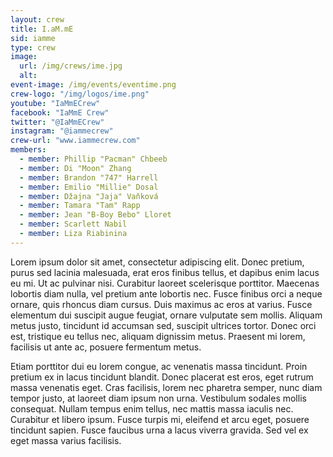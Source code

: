 ```yaml
---
layout: crew
title: I.aM.mE
sid: iamme
type: crew
image: 
  url: /img/crews/ime.jpg
  alt: 
event-image: /img/events/eventime.png
crew-logo: "/img/logos/ime.png"
youtube: "IaMmECrew"
facebook: "IaMmE Crew"
twitter: "@IaMmECrew"
instagram: "@iammecrew"
crew-url: "www.iammecrew.com"
members:
  - member: Phillip "Pacman" Chbeeb
  - member: Di "Moon" Zhang
  - member: Brandon "747" Harrell
  - member: Emilio "Millie" Dosal
  - member: Džajna "Jaja" Vaňková
  - member: Tamara "Tam" Rapp 
  - member: Jean "B-Boy Bebo" Lloret 
  - member: Scarlett Nabil
  - member: Liza Riabinina
---
```


Lorem ipsum dolor sit amet, consectetur adipiscing elit. Donec pretium, purus sed lacinia malesuada, erat eros finibus tellus, et dapibus enim lacus eu mi. Ut ac pulvinar nisi. Curabitur laoreet scelerisque porttitor. Maecenas lobortis diam nulla, vel pretium ante lobortis nec. Fusce finibus orci a neque ornare, quis rhoncus diam cursus. Duis maximus ac eros at varius. Fusce elementum dui suscipit augue feugiat, ornare vulputate sem mollis. Aliquam metus justo, tincidunt id accumsan sed, suscipit ultrices tortor. Donec orci est, tristique eu tellus nec, aliquam dignissim metus. Praesent mi lorem, facilisis ut ante ac, posuere fermentum metus.

Etiam porttitor dui eu lorem congue, ac venenatis massa tincidunt. Proin pretium ex in lacus tincidunt blandit. Donec placerat est eros, eget rutrum massa venenatis eget. Cras facilisis, lorem nec pharetra semper, nunc diam tempor justo, at laoreet diam ipsum non urna. Vestibulum sodales mollis consequat. Nullam tempus enim tellus, nec mattis massa iaculis nec. Curabitur et libero ipsum. Fusce turpis mi, eleifend et arcu eget, posuere tincidunt sapien. Fusce faucibus urna a lacus viverra gravida. Sed vel ex eget massa varius facilisis.